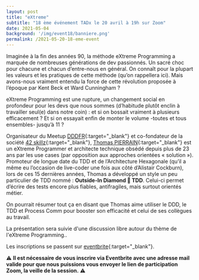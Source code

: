 ```yaml
---
layout: post
title: "eXtreme"
subtitle: "18 ème événement TADx le 20 avril à 19h sur Zoom"
date: 2021-05-04
background: '/img/event18/banniere.png'
permalink: /2021-05-20-18-eme-event
---
```

Imaginée à la fin des années 90, la méthode eXtreme Programming a marquée de nombreuses générations de dev passionnés. Un sacré choc pour chacune et chacun d’entre-nous en général.
On connaît pour la plupart les valeurs et les pratiques de cette méthode (qu’on rappellera ici). Mais avons-nous vraiment entendu la force de cette révolution proposée à l’époque par Kent Beck et Ward Cunningham ?

eXtreme Programming est une rupture, un changement social en profondeur pour les devs que nous sommes (d’habitude plutôt enclin à travailler seul(e) dans notre coin) : et si on bossait vraiment à plusieurs efficacement ? Et si on essayait enfin de monter le volume -toutes et tous ensembles- jusqu’à 11 ?

Organisateur du Meetup [DDDFR](https://www.meetup.com/fr-FR/DDD-Paris/){:target="_blank"} et co-fondateur de la société [42 skillz](http://www.42skillz.com/){:target="_blank"}, [Thomas PIERRAIN](https://twitter.com/tpierrain){:target="_blank"} est un eXtreme Programmer et architecte technique obsédé depuis plus de 23 ans par les use cases (par opposition aux approches orientées « solution »). Promoteur de longue date du TDD et de l’Architecture Hexagonale (qu’il a même eu l’occasion de live-coder une fois aux côté d’Alistair Cockburn), lors de ces 15 dernières années, Thomas a développé un style un peu particulier de TDD nommé : **Outside-In Diamond 🔷 TDD**. Celui-ci permet d’écrire des tests encore plus fiables, antifragiles, mais surtout orientés métier.

On pourrait résumer tout ça en disant que Thomas aime utiliser le DDD, le TDD et Process Comm pour booster son efficacité et celui de ses collègues au travail.

La présentation sera suivie d'une discussion libre autour du thème de l'eXtreme Programming..

Les inscriptions se passent sur [eventbrite](https://www.eventbrite.fr/e/billets-extreme-tadx-153266019791){:target="_blank"}.

⚠️ **Il est nécessaire de vous inscrire via Eventbrite avec une adresse mail valide pour que nous puissions vous envoyer le lien de participation Zoom, la veille de la session.** ⚠️ 
